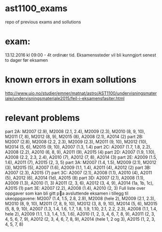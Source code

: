 # ast1100_exams
repo of previous exams and sollutions

# exam:
13.12.2016 kl 09:00 - 4t ordinær tid. 
Eksamenssteder vil bli kunngjort senest to dager før eksamen

# known errors in exam sollutions 
http://www.uio.no/studier/emner/matnat/astro/AST1100/undervisningsmateriale/undervisningsmateriale2015/feil-i-eksamensfasiter.html

# relevant problems
part 2A:
M2007 (2.9),  M2008 (2.1,  2.4),  M2009 (2.3),  M2010 (8,  9,
10), M2011 (7, 8), M2012 (8, 9), M2015 (8), A2008 (2.1), A2014 (2)
part 2B:
M2007 (2.8), M2008 (2.2, 2.3), M2009 (2.3), M2011 (9, 10),
M2012 (10), M2014 (5, 6), M2015 (9, 10), A2007 (1.3, 1.4)
part 2C:
A2007 (1.7, 1.8, 2.2), A2008 (2.2), A2010 (6, 8, 9), A2011
(9), A2015 (4)
part 2D:
A2007 (1.9, 1.10), A2008 (2.2, 2.3, 2.4), A2010 (7), A2012
(7, 8), A2014 (3)
part 2E:
A2009 (1.5, 1.6), A2011 (7), A2015 (2, 3, 5)
part 3A:
M2007 (1.4, 1.5), M2009 (2.1), M2012 (3), M2015 (5), A2007
(1.6), A2009 (1.1, 1.4), A2011 (4), A2012 (2)
part 3B:
A2007 (2.3), A2015 (7)
part 3C:
A2007 (2.1), A2008 (1.1), A2010 (4), A2011 (5), A2012 (6),
A2014 (1d), A2015 (8)
part 3D:
A2007 (2.1), A2008 (1.1), A2009 (1.3), A2010 (1, 3) A2011
(2, 3, 6), A2012 (3, 4, 9), A2014 (1a, 1b, 1c), A2015 (1)
part 3E:
A2007 (2.2), A2008 (1.4), A2010 (2, 3)
Full liste over oppgaver som kan bli gitt pa avsluttende eksamen
i  tillegg  til  ukeoppgavene:
M2007  (1.4,  1.5,  2.8,  2.9),  M2008  (hele  2),
M2009 (2.1, 2.3), M2010 (8, 9, 10), M2011 (7, 8, 9, 10), M2012 (3, 8, 9, 10),
M2014 (5, 6), M2015 (5, 8, 9, 10), A2007 (1.3, 1.4, 1.6, 1.7, 1.8, 1.9, 1.10,
2.1, 2.2, 2.3), A2008 (1.1, 1.4, hele 2), A2009 (1.1, 1.3, 1.4, 1.5, 1.6), A2010
(1, 2, 3, 4, 6, 7, 8, 9), A2011 (2, 3, 4, 5, 6, 7, 9), A2012 (2, 3, 4, 6, 7, 8, 9),
A2014 (hele 1, 2 og 3), A2015 (1, 2, 3, 4, 5, 7, 8)
